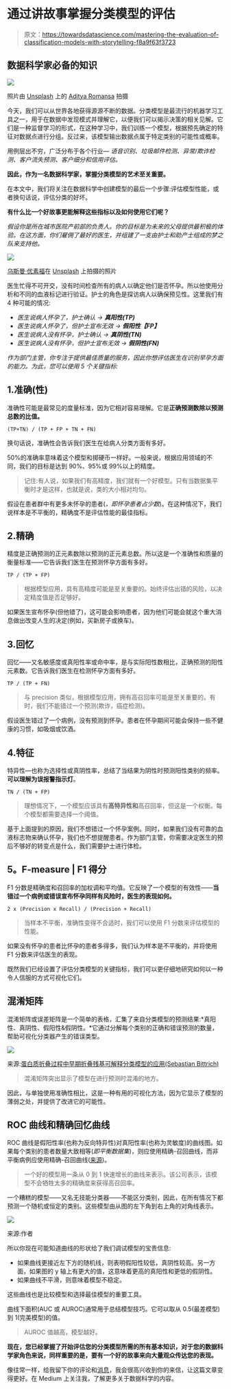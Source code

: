 # 通过讲故事掌握分类模型的评估

> 原文：<https://towardsdatascience.com/mastering-the-evaluation-of-classification-models-with-storytelling-f8a9f63f3723>

## 数据科学家必备的知识

![](img/59dc98af381456aa59d0da7db37ef4ef.png)

照片由 [Unsplash](https://unsplash.com?utm_source=medium&utm_medium=referral) 上的 [Aditya Romansa](https://unsplash.com/@adroman?utm_source=medium&utm_medium=referral) 拍摄

今天，我们可以从世界各地获得源源不断的数据。分类模型是最流行的机器学习工具之一，用于在数据中发现模式并理解它，以便我们可以揭示决策的相关见解。它们是一种监督学习的形式，在这种学习中，我们训练一个模型，根据预先确定的特征对数据点进行分组。反过来，该模型输出数据点属于特定类别的可能性或概率。

用例层出不穷，广泛分布于各个行业— *语音识别、垃圾邮件检测、异常/欺诈检测、客户流失预测、客户细分和信用评估。*

**因此，作为一名数据科学家，掌握分类模型的艺术至关重要。**

在本文中，我们将关注在数据科学中创建模型的最后一个步骤:评估模型性能，或者换句话说，评估分类的好坏。

**有什么比一个好故事更能解释这些指标以及如何使用它们呢？**

*假设你是所在城市医院产前部的负责人。你的目标是为未来的父母提供最积极的体验。在这方面，你们雇佣了最好的医生，并组建了一支由护士和助产士组成的梦之队来支持他。*

![](img/2eea92cb8f1cc23e5a04ddc4143910e2.png)

[乌斯曼·优素福](https://unsplash.com/@usmanyousaf?utm_source=medium&utm_medium=referral)在 [Unsplash](https://unsplash.com?utm_source=medium&utm_medium=referral) 上拍摄的照片

医生忙得不可开交，没有时间检查所有的病人以确定他们是否怀孕。所以他使用分析和不同的血液标记进行验证。护士的角色是探访病人以确保预见性。这里我们有 4 种可能的情况:

*   *医生说病人怀孕了，护士确认
    →* ***真阳性(TP)***
*   *医生说病人怀孕了，但护士宣布无效
    →* ***假阳性【FP】***
*   *医生说病人没有怀孕，护士确认
    →* ***真阴性(TN)***
*   *医生说病人没有怀孕，但护士宣布无效
    →* ***假阴性(FN)***

*作为部门主管，你专注于提供最佳质量的服务，因此你想评估医生在识别早孕方面的能力。为此，您可以使用 5 个关键指标:*

## 1.准确(性)

准确性可能是最常见的度量标准，因为它相对容易理解。它是**正确预测数除以预测总数的比值。**

```
(TP+TN) / (TP + FP + TN + FN)
```

换句话说，准确性会告诉我们医生在给病人分类方面有多好。

50%的准确率意味着这个模型和掷硬币一样好。一般来说，根据应用领域的不同，我们的目标是达到 90%、95%或 99%以上的精度。

> 记住:有人说，如果我们有高精度，我们就有一个好模型。只有当数据集平衡时才是这样，也就是说，类的大小相对均匀。

假设在患者群中有更多未怀孕的患者(*，即怀孕患者占少数*)。在这种情况下，我们说样本是不平衡的，精确度不是评估性能的最佳指标。

## 2.精确

精度是正确预测的正元素数除以预测的正元素总数。所以这是一个准确性和质量的衡量标准——它告诉我们医生在预测怀孕方面有多好。

```
TP / (TP + FP)
```

> 根据模型应用，具有高精度可能是至关重要的。始终评估出错的风险，以决定精度值是否足够好。

如果医生宣布怀孕(但他错了)，这可能会影响患者，因为他们可能会就这个重大消息做出改变人生的决定(例如，买新房子或换车)。

## 3.回忆

回忆——又名敏感度或真阳性率或命中率，是与实际阳性数相比，正确预测的阳性元素数。它告诉我们医生在检测怀孕方面有多好。

```
TP / (TP + FN)
```

> 与 precision 类似，根据模型应用，拥有高召回率可能是至关重要的。有时，我们不能错过一个预测(欺诈，癌症检测)。

假设医生错过了一个病例，没有预测到怀孕。患者在怀孕期间可能会保持一些不健康的习惯，如吸烟或饮酒。

## 4.特征

特异性—也称为选择性或真阴性率，总结了当结果为阴性时预测阳性类别的频率。**可以理解为误报警指示灯**。

```
TN / (TN + FP)
```

> 理想情况下，一个模型应该具有**高特异性和**高召回率，但这是一个权衡。每个模型都需要选择一个阈值。

基于上面提到的原因，我们不想错过一个怀孕案例。同时，如果我们没有可靠的血液标志物来确认怀孕，我们也不想提醒患者。作为部门主管，你需要决定医生的预后不够好的转变点是什么，我们需要护士进行体检。

## **5。F-measure | F1 得分**

F1 分数是精确度和召回率的加权调和平均值。它反映了一个模型的有效性——**当错过一个病例或错误宣布怀孕同样有风险时，医生的表现如何。**

```
2 x (Precision x Recall) / (Precision + Recall)
```

> 当样本不平衡，准确性变得不合适时，我们可以使用 F1 分数来评估模型的性能。

如果没有怀孕的患者比怀孕的患者多得多，我们认为样本是不平衡的，并将使用 F1 分数来评估医生的表现。

既然我们已经设置了评估分类模型的关键指标，我们可以更仔细地研究如何以一种令人信服的方式可视化它们。

## 混淆矩阵

混淆矩阵或误差矩阵是一个简单的表格，汇集了来自分类模型的预测结果:*真阳性、真阴性、假阳性&假阴性。*它通过分解每个类别的正确和错误预测的数量，帮助可视化分类器产生的错误类型。

![](img/eff0c99ce7c92775f6e356fbbaa05af5.png)

来源:[蛋白质折叠过程中早期折叠残基可解释分类模型的应用(Sebastian Bittrich)](https://www.researchgate.net/publication/330174519_Application_of_an_interpretable_classification_model_on_Early_Folding_Residues_during_protein_folding)

> 混淆矩阵突出显示了模型在进行预测时混淆的地方。

因此，与单独使用准确性相比，这是一种有用的可视化方法，因为它显示了模型的薄弱之处，并提供了改进它的可能性。

## ROC 曲线和精确回忆曲线

ROC 曲线是假阳性率(也称为反向特异性)对真阳性率(也称为灵敏度)的曲线图。如果每个类别的患者数量大致相等(*即平衡数据集*)，则应使用精确-召回曲线，而非平衡病例应使用精确-召回曲线([来源](https://machinelearningmastery.com/roc-curves-and-precision-recall-curves-for-classification-in-python/#:~:text=Generally,%20the%20use%20of%20ROC,moderate%20to%20large%20class%20imbalance.))。

> 一个好的模型用一条从 0 到 1 快速增长的曲线来表示。该公司表示，该模型不会牺牲太多的精确度来获得高召回率。

一个糟糕的模型——又名无技能分类器——不能区分类别，因此，在所有情况下都预测一个随机或恒定的类别。这些模型由从图的左下角到右上角的对角线表示。

![](img/02579ff0de5dc168932bcc3bd200517b.png)

来源:作者

所以你现在可能知道曲线的形状给了我们调试模型的宝贵信息:

*   如果曲线更接近左下方的随机线，则表明假阳性较低，真阴性较高。另一方面，如果图的 y 轴上有更大的值，这意味着更高的真阳性和更低的假阴性。
*   如果曲线不平滑，则意味着模型不稳定。

这些曲线也是比较模型和选择最佳模型的重要工具。

曲线下面积(AUC 或 AUROC)通常用于总结模型技巧。它可以取从 0.5(最差模型)到 1(完美模型)的值。

> AUROC 值越高，模型越好。

**现在，您已经掌握了开始评估您的分类模型所需的所有基本知识，对于您的数据科学家角色来说，同样重要的是，要有一个好的故事来向大量观众传达您的表现。**

像往常一样，给我留下你的评论和[消息](https://www.linkedin.com/in/aureliegiraud9000/)，我会很高兴收到你的来信，让这篇文章变得更好。在 Medium 上关注我，了解更多关于数据科学的内容。

[](https://agiraud.medium.com/membership) 